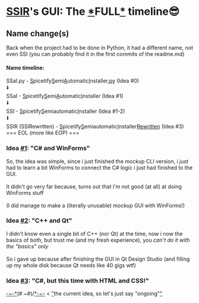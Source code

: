 # [SSIR](https://github.com/MaxWasTakenYT/SSIRewritten)'s GUI: The [*](*)FULL[*]() timeline😎

## Name change(s)
Back when the project had to be done in Python, it had a different name, not even SSI (you can probably find it in the first commits of the readme.md)
#### Name timeline:
SSaI.py - [S]()picetify[S]()emi[A]()utomatic[I]()nstaller[.py]() (Idea #0)
<br>🠛</br>
SSaI - [S]()picetify[S]()emi[A]()utomatic[I]()nstaller (Idea #1)
<br>🠛</br>
SSI - [S]()picetify[S]()emiautomatic[I]()nstaller (Idea #1-2)
<br>🠛</br>
SSIR (SSIRewritten) - [S]()picetify[S]()emiautomatic[I]()nstaller[Rewritten]() (Idea #3)
<br>=== EOL (more like EOP) ===</br>

### Idea [#1](): "C# and WinForms"
So, the idea was simple, since i just finished the mockup CLI version, i _just_ had to learn a bit WinForms to connect the C# logic i just had finished to the GUI.
<br></br>
It didn't go very far because, turns out that i'm not good (at all) at doing WinForms stuff
<br></br>
(I did manage to make a (literally unusable) mockup GUI with WinForms!)

### Idea [#2](): "C++ and Qt"
I didn't know even a single bit of C++ (nor Qt) at the time, now i now the basics of both, but trust me (and my fresh experience), you _can't do it with the "basics" only_
<br></br>
So i gave up because after finishing the GUI in Qt Design Studio (and filling up my whole disk because Qt needs like 40 gigs wtf)

### Idea [#3](): "C#, but this time with HTML and CSS!"
[-~-*]()\(# ~#)/[*-~-]() < ["]()the current idea, so let's just say "ongoing"["]()
